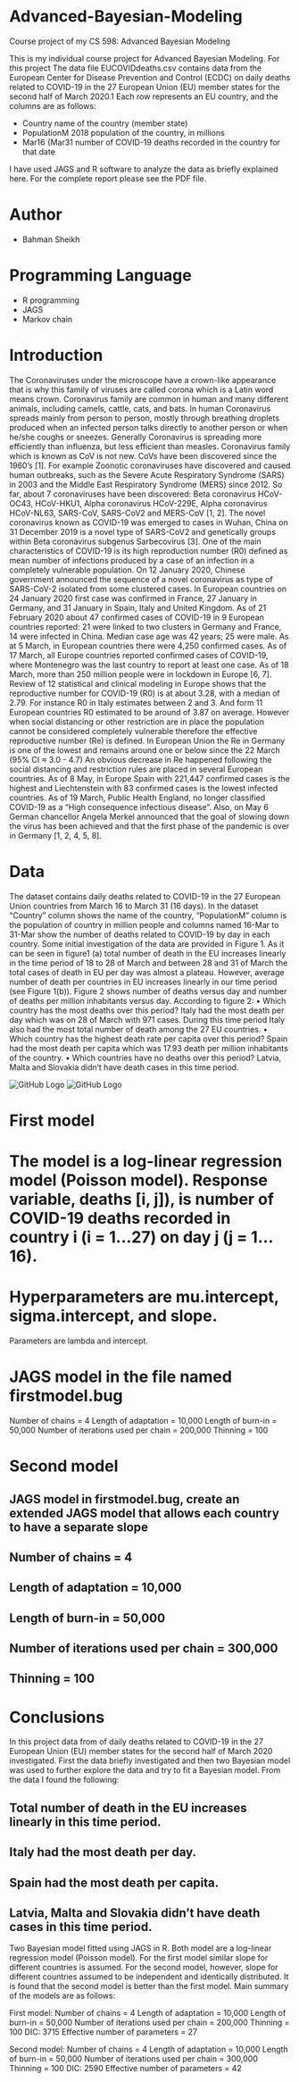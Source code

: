 # Advanced-Bayesian-Modeling
Course project of my CS 598: Advanced Bayesian Modeling

This is my individual course project for Advanced Bayesian Modeling. For this project The data file EUCOVIDdeaths.csv contains data from the European Center for
Disease Prevention and Control (ECDC) on daily deaths related to COVID-19 in the 27 European Union (EU) member states for the second half of March 2020.1 Each row represents an
EU country, and the columns are as follows:

* Country name of the country (member state)
* PopulationM 2018 population of the country, in millions
* Mar16 {Mar31 number of COVID-19 deaths recorded in the country for that date

I have used JAGS and R software to analyze the data as briefly explained here. For the complete report please see the PDF file.

# Author
* Bahman Sheikh

# Programming Language
* R programming
* JAGS
* Markov chain


# Introduction

The Coronaviruses under the microscope have a crown-like appearance that is why this family of viruses are called corona which is a Latin word means crown. Coronavirus family are common in human and many different animals, including camels, cattle, cats, and bats. In human Coronavirus spreads mainly from person to person, mostly through breathing droplets produced when an infected person talks directly to another person or when he/she coughs or sneezes. Generally Coronavirus is spreading more efficiently than influenza, but less efficient than measles. Coronavirus family which is known as CoV is not new. CoVs have been discovered since the 1960’s [1]. For example Zoonotic coronaviruses have discovered and caused human outbreaks, such as the Severe Acute Respiratory Syndrome (SARS) in 2003 and the Middle East Respiratory Syndrome (MERS) since 2012. So far, about 7 coronaviruses have been discovered: Beta coronavirus HCoV-OC43, HCoV-HKU1, Alpha coronavirus HCoV-229E, Alpha coronavirus HCoV-NL63, SARS-CoV, SARS-CoV2 and MERS-CoV [1, 2]. The novel coronavirus known as COVID-19 was emerged to cases in Wuhan, China on 31 December 2019 is a novel type of SARS-CoV2 and genetically groups within Beta coronavirus subgenus Sarbecovirus [3]. One of the main characteristics of COVID-19 is its high reproduction number (R0) defined as mean number of infections produced by a case of an infection in a completely vulnerable population. On 12 January 2020, Chinese government announced the sequence of a novel coronavirus as type of SARS-CoV-2 isolated from some clustered cases. In European countries on 24 January 2020 first case was confirmed in France, 27 January in Germany, and 31 January in Spain, Italy and United Kingdom. As of 21 February 2020 about 47 confirmed cases of COVID-19 in 9 European countries reported: 21 were linked to two clusters in Germany and France, 14 were infected in China. Median case age was 42 years; 25 were male. As at 5 March, in European countries there were 4,250 confirmed cases. As of 17 March, all Europe countries reported confirmed cases of COVID-19, where Montenegro was the last country to report at least one case. As of 18 March, more than 250 million people were in lockdown in Europe [6, 7]. Review of 12 statistical and clinical modeling in Europe shows that the reproductive number for COVID-19 (R0) is at about 3.28, with a median of 2.79. For instance R0 in Italy estimates between 2 and 3. And form 11 European countries R0 estimated to be around of 3.87 on average. However when social distancing or other restriction are in place the population cannot be considered completely vulnerable therefore the effective reproductive number (Re) is defined. In European Union the Re in Germany is one of the lowest and remains around one or below since the 22 March (95% CI ≈ 3.0 - 4.7) An obvious decrease in Re happened following the social distancing and restriction rules are placed in several European countries. As of 8 May, in Europe Spain with 221,447 confirmed cases is the highest and Liechtenstein with 83 confirmed cases is the lowest infected countries. As of 19 March, Public Health England, no longer classified COVID-19 as a “High consequence infectious disease”. Also, on May 6 German chancellor Angela Merkel announced that the goal of slowing down the virus has been achieved and that the first phase of the pandemic is over in Germany [1, 2, 4, 5, 8].

# Data

The dataset contains daily deaths related to COVID-19 in the 27 European Union countries from March 16 to March 31 (16 days). In the dataset “Country” column shows the name of the country, “PopulationM” column is the population of country in million people and columns named 16-Mar to 31-Mar show the number of deaths related to COVID-19 by day in each country. Some initial investigation of the data are provided in Figure 1. As it can be seen in figure1 (a) total number of death in the EU increases linearly in the time period of 18 to 28 of March and between 28 and 31 of March the total cases of death in EU per day was almost a plateau. However, average number of death per countries in EU increases linearly in our time period (see Figure 1(b)). Figure 2 shows number of deaths versus day and number of deaths per million inhabitants versus day. According to figure 2:
•	Which country has the most deaths over this period?
Italy had the most death per day which was on 28 of March with 971 cases. During this time period Italy also had the most total number of death among the 27 EU countries.
•	Which country has the highest death rate per capita over this period?
Spain had the most death per capita which was 17.93 death per million inhabitants of the country.
•	Which countries have no deaths over this period?
Latvia, Malta and Slovakia didn’t have death cases in this time period.

![GitHub Logo](/IMG/1.png)
![GitHub Logo](/IMG/2.png)

# First model
#	The model is a log-linear regression model (Poisson model). Response variable, deaths [i, j]), is number of COVID-19 deaths recorded in country i (i = 1...27) on day j (j = 1…16).
#	Hyperparameters are mu.intercept, sigma.intercept, and slope.
Parameters are lambda and intercept.
#	JAGS model in the file named firstmodel.bug

Number of chains =  4
Length of adaptation = 10,000
Length of burn-in = 50,000
Number of iterations used per chain = 200,000
Thinning = 100


# Second model

##	JAGS model in firstmodel.bug, create an extended JAGS model that allows each country to have a separate slope
## Number of chains =  4
## Length of adaptation = 10,000
## Length of burn-in = 50,000
## Number of iterations used per chain = 300,000
## Thinning = 100

# Conclusions
In this project data from of daily deaths related to COVID-19 in the 27 European Union (EU) member states for the second half of March 2020 investigated. First the data briefly investigated and then two Bayesian model was used to further explore the data and try to fit a Bayesian model. From the data I found the following:
##	Total number of death in the EU increases linearly in this time period.
##	Italy had the most death per day.
##	Spain had the most death per capita.
##	Latvia, Malta and Slovakia didn’t have death cases in this time period.

Two Bayesian model fitted using JAGS in R. Both model are a log-linear regression model (Poisson model). For the first model similar slope for different countries is assumed. For the second model, however, slope for different countries assumed to be independent and identically distributed.
It is found that the second model is better than the first model.
Main summary of the models are as follows:

First model:
Number of chains =  4
Length of adaptation = 10,000
Length of burn-in = 50,000
Number of iterations used per chain = 200,000
Thinning = 100
DIC: 3715
Effective number of parameters = 27

Second model:
Number of chains =  4
Length of adaptation = 10,000
Length of burn-in = 50,000
Number of iterations used per chain = 300,000
Thinning = 100
DIC: 2590
Effective number of parameters = 42



